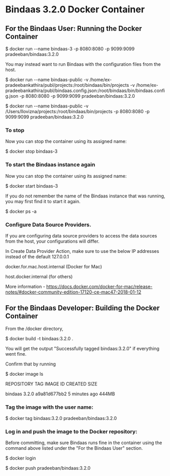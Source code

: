 # Bindaas 3.2.0 Docker Container


## For the Bindaas User: Running the Docker Container

$ docker run --name bindaas-3 -p 8080:8080 -p 9099:9099 pradeeban/bindaas:3.2.0 


You may instead want to run Bindaas with the configuration files from the host.


$ docker run --name bindaas-public -v /home/ex-pradeebankathira/publ/projects:/root/bindaas/bin/projects -v /home/ex-pradeebankathira/publ/bindaas.config.json:/root/bindaas/bin/bindaas.config.json -p 8080:8080 -p 9099:9099 pradeeban/bindaas:3.2.0

$ docker run --name bindaas-public -v /Users/llovizna/projects:/root/bindaas/bin/projects -p 8080:8080 -p 9099:9099 pradeeban/bindaas:3.2.0

### To stop

Now you can stop the container using its assigned name:

$ docker stop bindaas-3


### To start the Bindaas instance again

Now you can stop the container using its assigned name:

$ docker start bindaas-3


If you do not remember the name of the Bindaas instance that was running, you may first find it to start it again.

$ docker ps -a


### Configure Data Source Providers.

If you are configuring data source providers to access the data sources from the host, your configurations will differ.

In Create Data Provider Action, make sure to use the below IP addresses instead of the default 127.0.0.1

docker.for.mac.host.internal (Docker for Mac)

host.docker.internal (for others)

More information - https://docs.docker.com/docker-for-mac/release-notes/#docker-community-edition-17120-ce-mac47-2018-01-12


## For the Bindaas Developer: Building the Docker Container

From the <BINDAAS-SOURCE-ROOT>/docker directory,

$ docker build -t bindaas:3.2.0 .

You will get the output "Successfully tagged bindaas:3.2.0" if everything went fine.


Confirm that by running

$ docker image ls

REPOSITORY          TAG                 IMAGE ID            CREATED             SIZE

bindaas             3.2.0              a9a81d677bb2        5 minutes ago       444MB



### Tag the image with the user name:
 
 $ docker tag bindaas:3.2.0 pradeeban/bindaas:3.2.0


 ### Log in and push the image to the Docker repository:

Before committing, make sure Bindaas runs fine in the container using the command above listed under the "For the Bindaas User" section.

 $ docker login

 $ docker push pradeeban/bindaas:3.2.0
